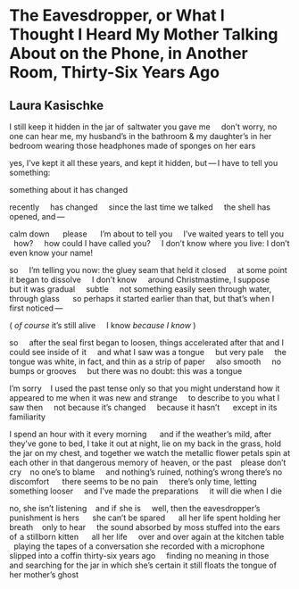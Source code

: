 # The Eavesdropper, or What I Thought I Heard My Mother Talking About on the Phone, in Another Room, Thirty-Six Years Ago
## Laura Kasischke
I still keep it hidden in the jar of  saltwater you gave me     don’t worry,
no one can hear me, my husband’s in the bathroom & my daughter’s in her
bedroom wearing those headphones made of sponges on her ears

yes, I’ve kept it all these years, and kept it hidden, but — I have to tell
you something:

something about it has changed

recently     has changed     since the last time we talked     the shell has
opened, and —

calm down      please      I’m about to tell you     I’ve waited years to tell
you     how?     how could I have called you?     I don’t know where you live:
I don’t even know your name!

so     I’m telling you now: the gluey seam that held it closed     at some
point it began to dissolve     I don’t know     around Christmastime, I
suppose     but it was gradual     subtle     not something easily seen
through water, through glass      so perhaps it started earlier than that, but
that’s when I first noticed —

( _of course_ it’s still alive     I know _because I know_ )

so     after the seal first began to loosen, things accelerated after that
and I could see inside of  it     and what I saw was a tongue     but very
pale     the tongue was white, in fact, and thin as a strip of paper     also
smooth     no bumps or grooves     but there was no doubt: this was a tongue

I’m sorry    I used the past tense only so that you might understand how it
appeared to me when it was new and strange     to describe to you what I saw
then     not because it’s changed     because it hasn’t      except in its
familiarity

I spend an hour with it every morning      and if the weather’s mild, after
they’ve gone to bed, I take it out at night, lie on my back in the grass, hold
the jar on my chest, and together we watch the metallic flower petals spin at
each other in that dangerous memory of  heaven, or the past    please
don’t cry    no one’s to blame     and nothing’s ruined, nothing’s wrong
there’s no discomfort      there seems to be no pain     there’s only time,
letting something looser     and I’ve made the preparations     it will die
when I die

no, she isn’t listening    and if  she is     well, then the eavesdropper’s
punishment is hers      she can’t be spared      all her life spent holding
her breath    only to hear     the sound absorbed by moss stuffed into the
ears of  a stillborn kitten      all her life     over and over again at the
kitchen table     playing the tapes of a conversation she recorded with a
microphone slipped into a coffin thirty-six years ago     finding no meaning
in those     and searching for the jar in which she’s certain it still floats
the tongue of  her mother’s ghost